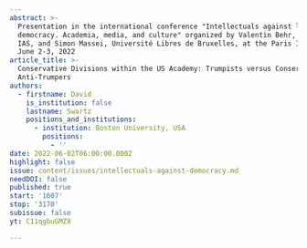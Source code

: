 ```yaml
---
abstract: >-
  Presentation in the international conference "Intellectuals against liberal
  democracy. Academia, media, and culture" organized by Valentin Behr, Paris
  IAS, and Simon Massei, Université Libres de Bruxelles, at the Paris IAS, on
  June 2-3, 2022
article_title: >-
  Conservative Divisions within the US Academy: Trumpists versus Conservative
  Anti-Trumpers
authors:
  - firstname: David
    is_institution: false
    lastname: Swartz
    positions_and_institutions:
      - institution: Boston University, USA
        positions:
          - ''
date: 2022-06-02T06:00:00.000Z
highlight: false
issue: content/issues/intellectuals-against-democracy.md
needDOI: false
published: true
start: '1607'
stop: '3170'
subissue: false
yt: C11qgbuGMZ8

---
```

<Youtube yt="C11qgbuGMZ8" caption="Conservative Divisions within the US Academy: Trumpists versus Conservative Anti-Trumpers" start="1607" stop="3170"></Youtube>
